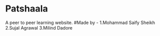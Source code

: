# Patshaala

A peer to peer learning website.
#Made by -
1.Mohammad Saify Sheikh
2.Sujal Agrawal
3.Milind Dadore
